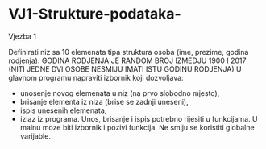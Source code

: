 # VJ1-Strukture-podataka-
Vjezba 1 

Definirati niz sa 10 elemenata tipa struktura osoba (ime, prezime, godina rodjenja). GODINA RODJENJA JE RANDOM BROJ IZMEDJU 1900 I 2017 (NITI JEDNE DVI OSOBE NESMIJU IMATI ISTU GODINU RODJENJA)
U glavnom programu napraviti izbornik koji dozvoljava:
- unosenje novog elemenata u niz (na prvo slobodno mjesto),
- brisanje elementa iz niza (brise se zadnji uneseni),
- ispis unesenih elemenata,
- izlaz iz programa.
Unos, brisanje i ispis potrebno rijesiti u funkcijama.
U mainu moze biti izbornik i pozivi funkcija.
Ne smiju se koristiti globalne varijable.
